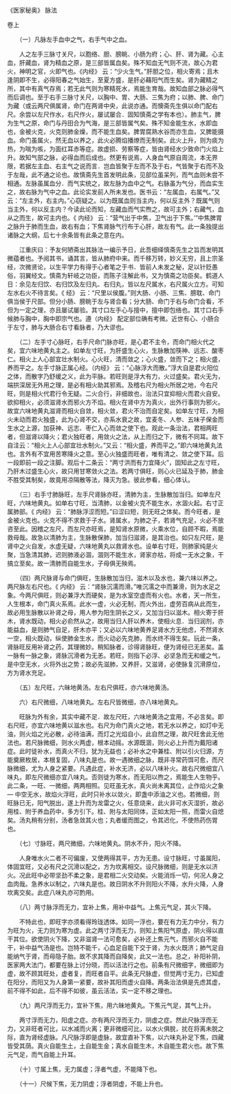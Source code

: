 <!-- { "loadSidebar": true } -->
《医家秘奥》 脉法

卷上

　　（一）凡脉左手血中之气，右手气中之血。

　　人之左手三脉寸关尺，以胞络、胆、膀眺、小肠为府；心、肝、肾为藏。心主血，肝藏血，肾为精血之原，是三部皆属血矣。殊不知血无气则不流，故心为君火，神明之官，火即气也。《内经》 云：“少火生气。”肝胆之位，相火寄焉；且木逢阴即不生，必得阳春之气始生，至夏方盛，是肝必藉阳气而生矣。肾为藏精之所，其中有真气存焉；若无此气则为寒精死水，焉能生育哉。故知血部之脉必得气而后调也。至于右手三脉寸关尺，以胸中、胃、大肠、三焦为府；以肺、脾、命门为藏（或云两尺俱属肾，命门在两肾中央，此说亦通。而懊斋先生俱以命门配右尺。余尝以左尺作水，右尺作火，屡试屡合．固知慎斋之学有本也）。肺主气，脾为生气之原，命门与丹田合为气海，是三部皆属气矣。殊不知金能生水，水即血也，金被火克，火克则肺金燥，而不能生血矣。脾胃腐熟水谷而亦生血，又脾能摄血。命门虽属火，然无血以养之，此火必腾焰播燎而无制矣。此火上升，则为痰为热，为喘为咳，为面红耳赤等症。故虚损、劳察等症，皆由肾经水少致命门火焰上升。故知气部之脉，必得血而后成也。然更有说焉，人身血气原自周流，本无界限，若据左主血、右主气之说而言．岂血皆聚于左而不及于右，气皆聚于右而不及于左哉，此不通之论也。故慎斋先生首发明此条，见部位虽呆列，而气血则未尝不相通。左脉虽属血分．而气实统之，故左脉为血中之气。右脉虽为气分，而血实生之，故右脉为气中之血。此论实发前人所未发也。医书云：“左属血，右属气。”又云：“左主外，右主内。”心窃疑之。以为既属血则当主内，何以反主外？既属气则当主外，何以反主内？今读此论而知，左藏血而气实煦之，故可主外；右藏气，血从之而生，故可主内也。《 内经》 云：“营气出于中焦，卫气出于下焦。’”中焦脾胃之脉升于肺而生血，故右有血；下焦肾脉气行布于心肝，故左有气。此一条独提出诸脉之大纲，后七十余条皆有此条之意在内。

　　江重庆曰：予友何陋斋出其脉法一编示予日，此吾细绎慎斋先生之旨而发明其微蕴者也。予阅其书，诵其言，皆从肺府中来。而千移万转，妙义无穷，且上宗圣经，次微贤论，以生平学力有得于心者笔之于书．皆前人未发之秘，足以针贬愚俗，羽翼经文。慎斋为轩岐之功臣，而陈子注解此书，又为慎斋之功臣矣。鹤道人日：余见左归饮、右归饮及左归丸、右归丸，皆以左尺属水，右尺属火立方。可知左水右火不待言矣。《 经》 云：“尺里以侯腹。”则大肠、小肠、三焦、膀耽、命门俱当侯于尺部。但分小肠、膀眺于左与肾合看；分大肠、命门于右与命门合看，不但为一定之理，亦且屡试屡验。其寸口左手心与擅中，擅中即包络也。其寸口右手候肺与胸中，胸中即宗气也。遵（内经》 配定部位确有考微。近世有心、小肠合于左寸，肺与大肠合右寸看脉者，乃大谬也。

　　（二）左手寸心脉旺，右手尺命门脉亦旺，是心君不主令，而命门相火代之矣，宜六味地黄丸主之。如单左寸旺，为肝盛生心火，生脉散加筷神、远志、酸枣仁。相火上人心部宜壮水制火。心火旺，清而敛之；心火盛，敛而下之；相火盛，养而平之。左手寸脉正属心经。（内经》 云：“心脉浮大而散。”浮大自是君火阳位之体，而散字乃舒缓之义，此为平脉。若旺则是浮大有力，火过盛矣。君火无为，端拱深居无外用之理，是必有相火助其邪焉。及稽右尺为相火所居之地，今右尺旺，则是相火代君行令无疑。二火合行，非细故也，治法只宜抑相火而君火自安。欲抑相火，必须滋肾水而邪火方不焰。相火在肾中方为真火，出外行事则为邪火。故宜六味地黄丸滋肾而相火自敛，相火敛，君火不治而自定矣。如单左寸旺，为相火未动而君火独盛，此为心肾不交，亦系水衰之故，宜麦冬、人参、五味子保金而生水之上源，加获神、远志、枣仁入心而敛之使下也。观此一条治法，君相两旺者，但滋肾以降火；君火独旺者，用敛火之法，从上而归之下，微有不同耳。故下自注云：“相火上人心部宜壮水制火。”又云：“相火盛，养而平之。”即六味地黄丸法也。言外有不宜用苦寒降火之意。至心火独盛而旺者，唯有清之、敛之使下耳。后一段即前一段之注脚。观后十二条云：“两寸洪而有力宜降火”，固知此之左寸旺，乃肝木过盛生心火，故只用甘寒敛火之法。若两寸俱旺，则心火已延及于肺，肺金不胜受其制矣，故竟用凉隔散等法，降灭为急。彼此参看，细心体认。

　　（三）右手寸肺脉旺，左手尺肾脉亦旺，清肺为主，生脉散加当归。如单左尺旺，六味地黄丸。如单右寸旺，当清肺，以金被火克不能生水，水涸火起。右寸正属肺部。《 内经》 云：“肺脉浮涩而短。”曰涩曰短，则无旺之体矣。而今旺者，是金被火克也。火克不得不求救于子水。肾属水，为肺之子，若肾气充足，火必不放咨至此。因稽之左尺，而左尺亦旺焉，是知肾水原微，火乘水位，自顾不暇，焉能救母哉。故急以清肺为主，生脉散保肺，加当归滋肾，是其治也。如只左尺旺，是肾中之火自发，水虚无疑，六味地黄丸以救肾水也。设单右寸旺，则肺家纯是火聚，当急清其肺，迟则肺液必涸，涸则不能生水，肾家亦枯，将成一无水之象，干搞立至矣。故一清肺而自能生水，子母俱无殃焉。

　　（四）两尺脉肾与命门俱旺，生脉散加当归，滋木以及水也，兼六味以养之。两尺脉左右尺也。《 内经》 云：“肾脉沉濡而滑。”唯沉濡之中而兼滑，则为水足之象。今两尺俱旺，则必兼浮大而硬矣，是为水室空虚而有火也。水者，天一所生，人生根本，命门真火系焉。此水一虚，火必无制，而火外出，虚劳百病从此而生，故必用生脉散以补肾之母，用人参为阳生阴长之义，又加当归以滋木。相火寄于肝木，肾水既动，相火必俞然从之，故用当归人肝以养木，使相火息．当归润剂，亦能益血，是则肺气自足，肝木亦平；又必以六味地黄养足肾水方无他虑，不然肾水一空，相火既动，纵使肺金生水，而火动必先克肺，而水终不得生矣。玩此一条，肾脉旺反用补肾之药，其理微妙。稍知脉者，诊得肾脉旺，便为肾经已无恙矣。盖一脉有一脉之象，肾脉沉滑者为无恙。若旺，则指下必浮、必坚急而无和缓之气，是中空无水，火将外出之势；故必先滋肺，又养肝，又滋肾，必使脉复沉滑原位，方为肾水充足。

　　（五）左尺旺，六昧地黄汤。左右尺俱旺，亦六味地黄汤。

　　六）右尺微细，八味地黄丸。左右尺皆微细，亦八味地黄丸。

　　旺脉为外有余，其实中藏不足．故左尺旺，六味地黄汤之宜用，不必言矣。即右尺旺，亦宜六味地黄以滋水也。右尺为命门真火之地，若无水以养之，如灯中无油，则火焰之光必散，必待油满，而灯之光焰自小，此自然之理，故尺旺舍此无他法也。若尺脉微细，则水火两虚，根本动摇。水源既涸，则火必上升而为戴阳诸症。此时徒补水，而真火不归，犹为无益也；必补水之中兼桂、附以引火归源，方能奠厥枚居，本根复固，八味丸是也。故一遇微细之脉，既非寻常药饵可愈，而尺脉微细，尤为人身之紧要。凡遇此症，补水无济，必以八味补火。故右尺微细宜八味丸，即左尺微细亦宜八味丸。否则徒为寒水，而无阳以煦之，焉能生人生物乎。此二条，一旺、一微细，两两相照。见旺虽无水，真火尚未离其位，止作焰火之象― 中空无水，故焰火浮旺，此时只补水以敛火，即盏中添油之义也。若微细，则旺脉已无，阳气脱出，遂上升而为龙雷之火，任意烧来，此火非可水灭湿折，故必用桂、附于养血药中，多方引下。桂、附与太阳同体，正如太阳一照，而雷火自熄矣。汤丸稍有分别，汤者急敛其火也；丸者缓而图之，令其迟化，不使热药伤胃也。

　　（七）寸脉旺，两尺微细，六味地黄丸。阴水不升，阳火不降。

　　人身唯水火二者不可偏废，又使两得其平，方为无患。设寸脉旺，寸虽属阳，体固宜旺，又必有尺之沉滑以配之，方为坎离相交。设尺脉微细，则是无水以济火。况此旺中必带坚劲不柔之象，是君相二火交动矣。火能消烁一切，何况人身之血肉哉。急养水以制之，六味丸是也。故日阴水不升则阳火不降，水升火降，人身坎离交矣。此症八味丸亦可酌用。

　　（八）两寸脉浮而无力，宜补上焦，用补中益气。上焦元气足，其火下降。

　　不特此也，即旺字亦须看得玲珑透体。如同一浮也，要在有力无力中分，有力为旺为火，无力则为寒为虚。此之两寸浮而无力，则知上焦阳气原虚，阴火得以直干其位。欲使阴火下降，又非滋肾一法可愈矣，必补还上焦元气，而邪火自不能干，补中益气汤是也。岂特不能千，心血足自能下交于肾，为水火既济；肺气足自能纳气于肾，而母隐子胎。故不求其降而自降矣，此又一法也。总之，补阳补阴，医家两大法门，都要在脉上讨分晓，而以活法行之也。前条有尺微细字，微细即为虚，故不顾其旺处，虚者复，而旺者自平。此条无尺脉虚，但觉两寸无力，已知虚在阳分，而阳又为人身第一紧要，故补其阳而虚火自降。两条治法俱是先虑其虚，前不得不如此，后不得不如彼，虽云活法，实一定不移之理也。

　　（九）两尺浮而无力，宜补下焦，用六昧地黄丸。下焦元气足，其气上升。

　　两寸浮而无力，阳虚之症。亦有两尺浮而无力，阴虚之症。然此尺脉浮而无力，又非旺者可比，以水减而火离；更非微细可比，以水火俱脱，扰在将离未脱之际，直为肾经虚脉。凡尺脉浮即是虚脉，故宜直补下焦，以六味丸补足下焦，四藏皆受其荫。真火自能生土，土自能生金；真水自能生木，木自能生君火也。故下焦元气足，而气自能上升耳。

　　（十）寸属上焦，无力属虚；浮者气虚，不能降下也。

　　（十一）尺候下焦，无力阴虚；浮者阴虚，不能上升也。


